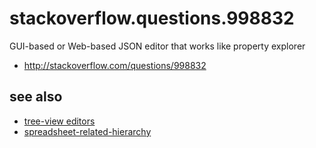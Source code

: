 # stackoverflow.questions.998832

GUI-based or Web-based JSON editor that works like property explorer

* http://stackoverflow.com/questions/998832

## see also

* [tree-view editors](http://www.slant.co/topics/2213/~what-are-the-best-wysiwyg-tree-view-etc-editors-for-json-xml-yaml-toml-data-files)
* [spreadsheet-related-hierarchy](http://help.smartsheet.com/customer/portal/articles/504734-hierarchy-indenting-outdenting-rows)


 
